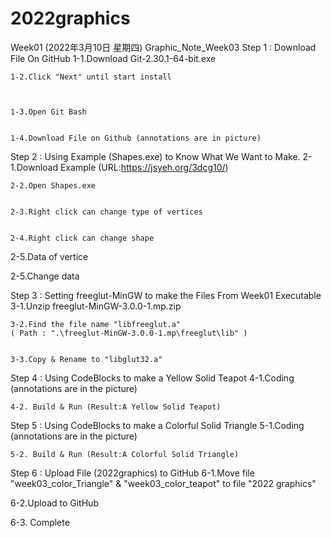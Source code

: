 # 2022graphics

Week01  (2022年3月10日 星期四)
Graphic_Note_Week03
Step 1 : Download File On GitHub
    1-1.Download Git-2.30.1-64-bit.exe


    1-2.Click "Next" until start install



    1-3.Open Git Bash


    1-4.Download File on Github (annotations are in picture)



Step 2 : Using Example (Shapes.exe) to Know What We Want to Make.
    2-1.Download Example (URL:https://jsyeh.org/3dcg10/)


    2-2.Open Shapes.exe


    2-3.Right click can change type of vertices

    
    2-4.Right click can change shape


 2-5.Data of vertice


2-5.Change data



Step 3 : Setting freeglut-MinGW to make the Files From Week01 Executable
    3-1.Unzip freeglut-MinGW-3.0.0-1.mp.zip


    3-2.Find the file name "libfreeglut.a"                                                                          ( Path : ".\freeglut-MinGW-3.0.0-1.mp\freeglut\lib" )

    
    3-3.Copy & Rename to "libglut32.a" 



Step 4 : Using CodeBlocks to make a Yellow Solid Teapot
    4-1.Coding (annotations are in the picture)


    4-2. Build & Run (Result:A Yellow Solid Teapot)



Step 5 : Using CodeBlocks to make a Colorful Solid Triangle
    5-1.Coding (annotations are in the picture)


    5-2. Build & Run (Result:A Colorful Solid Triangle)


Step 6 : Upload File (2022graphics) to GitHub
    6-1.Move file "week03_color_Triangle" & "week03_color_teapot" to file   "2022 graphics"



6-2.Upload to GitHub




6-3. Complete




